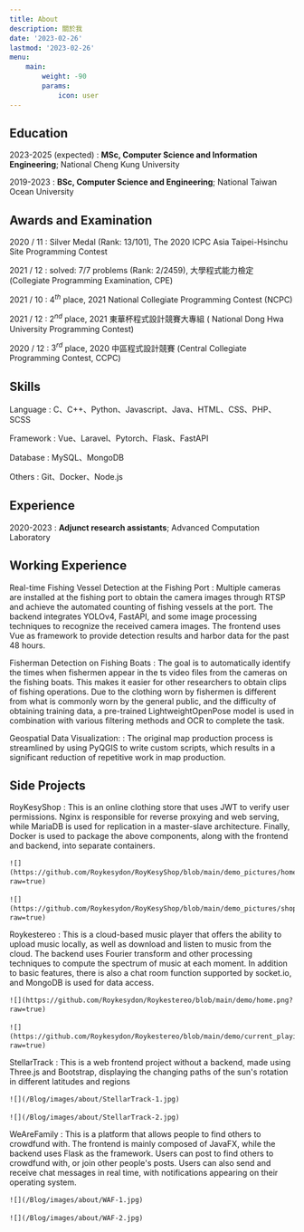 ```yaml
---
title: About
description: 關於我
date: '2023-02-26'
lastmod: '2023-02-26'
menu:
    main: 
        weight: -90
        params:
            icon: user
---
```


<!-- Roykesydon -->
<!-- ============ -->

Education
---------

2023-2025 (expected)
:   ****MSc, Computer Science and Information Engineering****; National Cheng Kung University

2019-2023
:   ****BSc, Computer Science and Engineering****; National Taiwan Ocean University

Awards and Examination
----------------------------------------

2020 / 11
: Silver Medal (Rank: 13/101), The 2020 ICPC Asia Taipei-Hsinchu Site Programming Contest 

2021 / 12
: solved: 7/7 problems (Rank: 2/2459), 大學程式能力檢定 (Collegiate Programming Examination, CPE)

2021 / 10
: $4^{th}$ place, 2021 National Collegiate Programming Contest (NCPC)

2021 / 12 
: $2^{nd}$ place, 2021 東華杯程式設計競賽大專組 ( National Dong Hwa University Programming Contest)

2020 / 12
: $3^{rd}$ place, 2020 中區程式設計競賽 (Central Collegiate Programming Contest, CCPC)



Skills
---------------------
Language
: C、C++、Python、Javascript、Java、HTML、CSS、PHP、SCSS

Framework
: Vue、Laravel、Pytorch、Flask、FastAPI

Database
: MySQL、MongoDB

Others 
: Git、Docker、Node.js

Experience
----------

2020-2023
:   ****Adjunct research assistants****; Advanced Computation Laboratory

Working Experience
----------

Real-time Fishing Vessel Detection at the Fishing Port
: Multiple cameras are installed at the fishing port to obtain the camera images through RTSP and achieve the automated counting of fishing vessels at the port. The backend integrates YOLOv4, FastAPI, and some image processing techniques to recognize the received camera images. The frontend uses Vue as framework to provide detection results and harbor data for the past 48 hours.

Fisherman Detection on Fishing Boats
: The goal is to automatically identify the times when fishermen appear in the ts video files from the cameras on the fishing boats. This makes it easier for other researchers to obtain clips of fishing operations. Due to the clothing worn by fishermen is different from what is commonly worn by the general public, and the difficulty of obtaining training data, a pre-trained LightweightOpenPose model is used in combination with various filtering methods and OCR to complete the task.

Geospatial Data Visualization:
: The original map production process is streamlined by using PyQGIS to write custom scripts, which results in a significant reduction of repetitive work in map production.

Side Projects
--------------------

RoyKesyShop
: This is an online clothing store that uses JWT to verify user permissions. Nginx is responsible for reverse proxying and web serving, while MariaDB is used for replication in a master-slave architecture. Finally, Docker is used to package the above components, along with the frontend and backend, into separate containers.

    ![](https://github.com/Roykesydon/RoyKesyShop/blob/main/demo_pictures/home_dark.png?raw=true)

    ![](https://github.com/Roykesydon/RoyKesyShop/blob/main/demo_pictures/shop_1.png?raw=true)


Roykestereo
: This is a cloud-based music player that offers the ability to upload music locally, as well as download and listen to music from the cloud. The backend uses Fourier transform and other processing techniques to compute the spectrum of music at each moment. In addition to basic features, there is also a chat room function supported by socket.io, and MongoDB is used for data access.

    ![](https://github.com/Roykesydon/Roykestereo/blob/main/demo/home.png?raw=true)

    ![](https://github.com/Roykesydon/Roykestereo/blob/main/demo/current_playing.png?raw=true)

StellarTrack
: This is a web frontend project without a backend, made using Three.js and Bootstrap, displaying the changing paths of the sun's rotation in different latitudes and regions

    ![](/Blog/images/about/StellarTrack-1.jpg)

    ![](/Blog/images/about/StellarTrack-2.jpg)

WeAreFamily
: This is a platform that allows people to find others to crowdfund with. The frontend is mainly composed of JavaFX, while the backend uses Flask as the framework. Users can post to find others to crowdfund with, or join other people's posts. Users can also send and receive chat messages in real time, with notifications appearing on their operating system.

    ![](/Blog/images/about/WAF-1.jpg)

    ![](/Blog/images/about/WAF-2.jpg)


